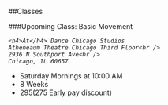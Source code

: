
##Classes

###Upcoming Class: Basic Movement

<address>
    
    <h4>At</h4> Dance Chicago Studios
    Atheneaum Theatre Chicago Third Floor<br />
    2936 N Southport Ave<br />
    Chicago, IL 60657

</address>

+ Saturday Mornings at 10:00 AM
+ 8 Weeks
+ $295 ($275 Early pay discount)


